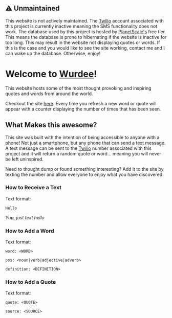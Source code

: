 ## ⚠️ Unmaintained
This website is not actively maintained. The [Twilio](https://www.twilio.com/en-us) account associated with this project is currently inactive meaning the SMS functionality does not work. The database used by this project is hosted by [PlanetScale's](https://planetscale.com/) free tier. This means the database is prone to hibernating if the website is inactive for too long. This may result in the website not displaying quotes or words. If this is the case and you would like to see the site working, contact me and I can wake up the database. Otherwise, enjoy!


# Welcome to [Wurdee](https://www.wurdee.com/)!

This website hosts some of the most thought provoking and inspiring quotes and words from around the world.

Checkout the site [here](https://www.wurdee.com/). Every time you refresh a new word or quote will appear with a counter displaying the number of times that has been seen.

## What Makes this awesome?
This site was built with the intention of being accessible to anyone with a phone! Not just a smartphone, but any phone that can send a text message. A text message can be sent to the [Twilio](https://www.twilio.com/en-us) number associated with this project and it will return a random quote or word... meaning you will never be left uninspired.

Need to thought dump or found something interesting? Add it to the site by texting the number and allow everyone to enjoy what you have discovered.

### How to Receive a Text
Text format:
```
Hello
```
_Yup, just text hello_

### How to Add a Word
Text format:
```
word: <WORD>

pos: <noun|verb|adjective|adverb>

definition: <DEFINITION>
```

### How to Add a Quote
Text format:
```
quote: <QUOTE>

source: <SOURCE>
```
